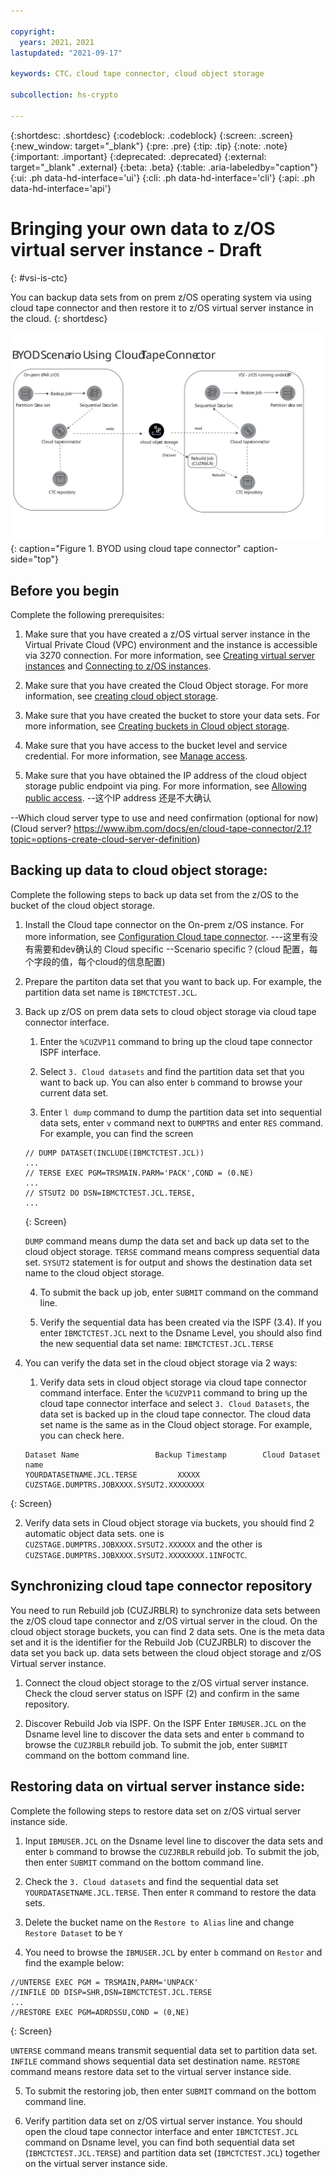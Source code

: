 ```yaml
---

copyright:
  years: 2021，2021
lastupdated: "2021-09-17"

keywords: CTC，cloud tape connector, cloud object storage

subcollection: hs-crypto

---
```


{:shortdesc: .shortdesc}
{:codeblock: .codeblock}
{:screen: .screen}
{:new_window: target="_blank"}
{:pre: .pre}
{:tip: .tip}
{:note: .note}
{:important: .important}
{:deprecated: .deprecated}
{:external: target="_blank" .external}
{:beta: .beta}
{:table: .aria-labeledby="caption"}
{:ui: .ph data-hd-interface='ui'}
{:cli: .ph data-hd-interface='cli'}
{:api: .ph data-hd-interface='api'}

# Bringing your own data to z/OS virtual server instance  - Draft
{: #vsi-is-ctc}

You can backup data sets from on prem z/OS operating system via using cloud tape connector and then restore it to z/OS virtual server instance in the cloud.
{: shortdesc}

![BYOD using cloud tape connector](images/vpc-byod-ctc.svg "Figure showing BYOD using cloud tape connector"){: caption="Figure 1. BYOD using cloud tape connector" caption-side="top"}

## Before you begin

Complete the following prerequisites:

1. Make sure that you have created a z/OS virtual server instance in the Virtual Private Cloud (VPC) environment and the instance is accessible via 3270 connection. For more information, see [Creating virtual server instances](docs/vpc?topic=vpc-creating-virtual-servers) and [Connecting to z/OS instances](/docs/vpc?topic=vpc-vsi_is_connecting_zos).


2. Make sure that you have created the Cloud Object storage. For more information, see [creating cloud object storage](https://cloud.ibm.com/docs/cloud-object-storage?topic=cloud-object-storage-getting-started-cloud-object-storage).

3. Make sure that you have created the bucket to store your data sets. For more information, see [Creating buckets in Cloud object storage](https://cloud.ibm.com/docs/cloud-object-storage?topic=cloud-object-storage-getting-started-cloud-object-storage#gs-create-buckets).

4. Make sure that you have access to the bucket level and service credential. For more information, see [Manage access](https://cloud.ibm.com/docs/cloud-object-storage?topic=cloud-object-storage-administrators#administrators-manage-access).

5. Make sure that you have obtained the IP address of the cloud object storage public endpoint via ping. For more information, see [Allowing public access](https://cloud.ibm.com/docs/cloud-object-storage?topic=cloud-object-storage-iam-public-access).
--这个IP address 还是不大确认

--Which cloud server type to use and need confirmation (optional for now)
(Cloud server? https://www.ibm.com/docs/en/cloud-tape-connector/2.1?topic=options-create-cloud-server-definition)


## Backing up data to cloud object storage:

 Complete the following steps to back up data set from the z/OS to the bucket of the cloud object storage.

1. Install the Cloud tape connector on the On-prem z/OS instance. For more information, see [Configuration Cloud tape connector](https://www.ibm.com/docs/en/cloud-tape-connector/2.1?topic=connector-configuration-summary).
---这里有没有需要和dev确认的 Cloud specific --Scenario specific？(cloud 配置，每个字段的值，每个cloud的信息配置)

2. Prepare the partiton data set that you want to back up. For example, the partition data set name is `IBMCTCTEST.JCL`.


3. Back up z/OS on prem data sets to cloud object storage via cloud tape connector interface.
   1. Enter the `%CUZVP11` command to bring up the cloud tape connector ISPF interface.

   2. Select `3. Cloud datasets` and find the partition data set that you want to back up. You can also enter `b` command to browse your current data set.

   3. Enter `l dump` command to dump the partition data set into sequential data sets, enter `v` command next to `DUMPTRS` and enter `RES` command. For example, you can find the screen

   ```
   // DUMP DATASET(INCLUDE(IBMCTCTEST.JCL))
   ...
   // TERSE EXEC PGM=TRSMAIN.PARM='PACK',COND = (0.NE)
   ...
   // STSUT2 DO DSN=IBMCTCTEST.JCL.TERSE,
   ...
   ```
   {: Screen}

   `DUMP` command means dump the data set and back up data set to the cloud object storage.
   `TERSE` command means compress sequential data set.
   `SYSUT2` statement is for output and shows the destination data set name to the cloud object storage.

   4. To submit the back up job, enter `SUBMIT` command on the command line.

   5. Verify the sequential data has been created via the ISPF (3.4). If you enter `IBMCTCTEST.JCL` next to the Dsname Level, you should also find the new sequential data set name: `IBMCTCTEST.JCL.TERSE`

4. You can verify the data set in the cloud object storage via 2 ways:

   1. Verify data sets in cloud object storage via cloud tape connector command interface. Enter the `%CUZVP11` command to bring up the cloud tape connector interface and select `3. Cloud Datasets`, the data set is backed up in the cloud tape connector. The cloud data set name is the same as in the Cloud object storage. For example, you can check here.
   ```
   Dataset Name                 Backup Timestamp        Cloud Dataset name
   YOURDATASETNAME.JCL.TERSE         XXXXX              CUZSTAGE.DUMPTRS.JOBXXXX.SYSUT2.XXXXXXXX
   ```
{: Screen}

   2. Verify data sets in Cloud object storage via buckets, you should find 2 automatic object data sets. one is `CUZSTAGE.DUMPTRS.JOBXXXX.SYSUT2.XXXXXX` and the other is `CUZSTAGE.DUMPTRS.JOBXXXX.SYSUT2.XXXXXXXX.1INFOCTC`.


## Synchronizing cloud tape connector repository

You need to run Rebuild job (CUZJRBLR) to synchronize data sets between the z/OS cloud tape connector and z/OS virtual server in the cloud. On the cloud object storage buckets, you can find 2 data sets. One is the meta data set and it is the identifier for the Rebuild Job (CUZJRBLR) to discover the data set you back up. data sets between the cloud object storage and z/OS Virtual server instance.

1. Connect the cloud object storage to the z/OS virtual server instance. Check the cloud server status on ISPF (2) and confirm in the same repository.

2. Discover Rebuild Job via ISPF. On the ISPF Enter `IBMUSER.JCL` on the Dsname level line to discover the data sets and enter `b` command to browse the `CUZJRBLR` rebuild job. To submit the job, enter `SUBMIT` command on the bottom command line.


## Restoring data on virtual server instance side:

Complete the following steps to restore data set on z/OS virtual server instance side.

1.  Input `IBMUSER.JCL` on the Dsname level line to discover the data sets and enter `b` command to browse the `CUZJRBLR` rebuild job. To submit the job, then enter `SUBMIT` command on the bottom command line.  

2.  Check the `3. Cloud datasets` and find the sequential data set `YOURDATASETNAME.JCL.TERSE`. Then enter `R` command to restore the data sets.

3.  Delete the bucket name on the `Restore to Alias` line and change `Restore Dataset` to be `Y`

4.  You need to browse the `IBMUSER.JCL` by enter `b` command on `Restor` and find the example below:
   ```
   //UNTERSE EXEC PGM = TRSMAIN,PARM='UNPACK'
   //INFILE DD DISP=SHR,DSN=IBMCTCTEST.JCL.TERSE
   ...
   //RESTORE EXEC PGM=ADRDSSU,COND = (0,NE)
   ```
   {: Screen}

   `UNTERSE` command means transmit sequential data set to partition data set.
   `INFILE` command shows sequential data set destination name.
   `RESTORE` command means restore data set to the virtual server instance side.

5. To submit the restoring job, then enter `SUBMIT` command on the bottom command line.

6. Verify partition data set on z/OS virtual server instance. You should open the cloud tape connector interface and enter `IBMCTCTEST.JCL` command on Dsname level, you can find both sequential data set (`IBMCTCTEST.JCL.TERSE`) and partition data set (`IBMCTCTEST.JCL`) together on the virtual server instance side.
